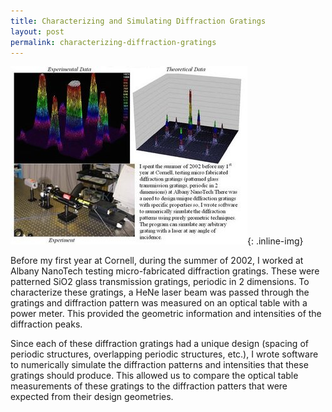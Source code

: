 ```yaml
---
title: Characterizing and Simulating Diffraction Gratings
layout: post
permalink: characterizing-diffraction-gratings
---
```


![Characterizing Diffraction Gratings](/images/diffraction-grating.jpg){: .inline-img}

Before my first year at Cornell, during the summer of 2002, I worked at Albany
NanoTech testing micro-fabricated diffraction gratings. These were patterned
SiO2 glass transmission gratings, periodic in 2 dimensions. To characterize these gratings, a HeNe laser beam was passed through the gratings and diffraction pattern was measured on an optical table with a power meter. This provided the geometric information and intensities of the diffraction peaks.   

Since each of these diffraction gratings had a unique design (spacing of periodic structures, overlapping periodic structures, etc.), I wrote software to numerically simulate the diffraction patterns and intensities that these gratings should produce.  This allowed us to compare the optical table measurements of these gratings to the diffraction patters that were expected from their design geometries.